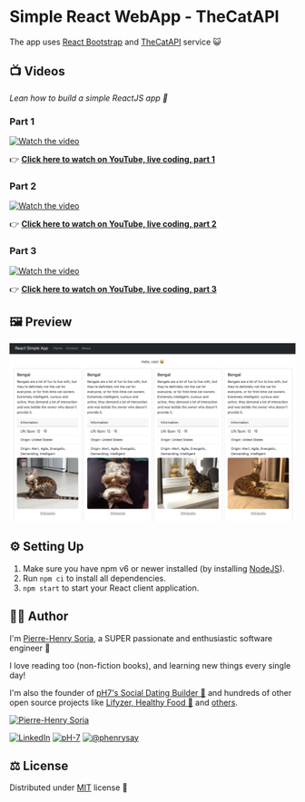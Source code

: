 # Simple React WebApp - TheCatAPI

The app uses [React Bootstrap](https://github.com/react-bootstrap/react-bootstrap) and [TheCatAPI](https://thecatapi.com) service 😺


## 📺 Videos

*Lean how to build a simple ReactJS app 🚀*

### Part 1

[![Watch the video][video1-thumbnail]](https://www.youtube.com/watch?v=kUR3XAFR3K0)

👉 **[Click here to watch on YouTube, live coding, part 1](https://www.youtube.com/watch?v=kUR3XAFR3K0)**


### Part 2

[![Watch the video][video2-thumbnail]](https://www.youtube.com/watch?v=d0IHEn5GeGU)

👉 **[Click here to watch on YouTube, live coding, part 2](https://www.youtube.com/watch?v=d0IHEn5GeGU)**


### Part 3

[![Watch the video][video3-thumbnail]](https://www.youtube.com/watch?v=e4Z5AhreKTc)

👉 **[Click here to watch on YouTube, live coding, part 3](https://www.youtube.com/watch?v=e4Z5AhreKTc)**


## 🖼 Preview

![Cat API WebApp project - Homepage example](homepage-cat-api-webapp-example.png)


## ⚙️ Setting Up

1. Make sure you have npm v6 or newer installed (by installing [NodeJS](https://nodejs.org/en/download)).
2. Run `npm ci` to install all dependencies.
3. `npm start` to start your React client application.


## 🧑‍🎨 Author

I'm [Pierre-Henry Soria](https://ph7.me), a SUPER passionate and enthusiastic software engineer 🤖

I love reading too (non-fiction books), and learning new things every single day!

I'm also the founder of [pH7's Social Dating Builder 🚀](https://github.com/pH7Software/pH7-Social-Dating-CMS) and hundreds of other open source projects like [Lifyzer, Healthy Food 🍍](https://github.com/Lifyzer) and [others](https://github.com/pH-7?tab=repositories).

[![Pierre-Henry Soria](https://avatars.githubusercontent.com/u/1325411?s=200)](https://ph7.me 'Pierre-Henry Soria website')

[![LinkedIn][linkedin-image]](https://www.linkedin.com/in/ph7enry/ "Pierre-Henry Soria - Connect on LinkedIn") [![pH-7][github-image]](https://github.com/pH-7 "Follow Me on GitHub") [![@phenrysay][twitter-image]](https://twitter.com/phenrysay "Follow Me on Twitter")


## ⚖️ License

Distributed under [MIT](https://opensource.org/licenses/MIT) license 🎉


<!-- GitHub's Markdown reference links -->
[video1-thumbnail]: https://i1.ytimg.com/vi/kUR3XAFR3K0/maxresdefault.jpg
[video2-thumbnail]: https://i1.ytimg.com/vi/d0IHEn5GeGU/maxresdefault.jpg
[video3-thumbnail]: https://i1.ytimg.com/vi/e4Z5AhreKTc/maxresdefault.jpg

[github-image]: https://img.shields.io/badge/GitHub-100000?style=for-the-badge&logo=github&logoColor=white
[twitter-image]: https://img.shields.io/badge/Twitter-1DA1F2?style=for-the-badge&logo=twitter&logoColor=white
[linkedin-image]: https://img.shields.io/badge/LinkedIn-0077B5?style=for-the-badge&logo=linkedin&logoColor=white


